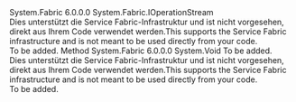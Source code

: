 <Type Name="IOperationStream2" FullName="System.Fabric.IOperationStream2">
  <TypeSignature Language="C#" Value="public interface IOperationStream2 : System.Fabric.IOperationStream" />
  <TypeSignature Language="ILAsm" Value=".class public interface auto ansi abstract IOperationStream2 implements class System.Fabric.IOperationStream" />
  <TypeSignature Language="DocId" Value="T:System.Fabric.IOperationStream2" />
  <TypeSignature Language="VB.NET" Value="Public Interface IOperationStream2&#xA;Implements IOperationStream" />
  <TypeSignature Language="F#" Value="type IOperationStream2 = interface&#xA;    interface IOperationStream" />
  <AssemblyInfo>
    <AssemblyName>System.Fabric</AssemblyName>
    <AssemblyVersion>6.0.0.0</AssemblyVersion>
  </AssemblyInfo>
  <Interfaces>
    <Interface>
      <InterfaceName>System.Fabric.IOperationStream</InterfaceName>
    </Interface>
  </Interfaces>
  <Docs>
    <summary><span data-ttu-id="b864f-101">Dies unterstützt die Service Fabric-Infrastruktur und ist nicht vorgesehen, direkt aus Ihrem Code verwendet werden.</span><span class="sxs-lookup"><span data-stu-id="b864f-101">This supports the Service Fabric infrastructure and is not meant to be used directly from your code.</span></span></summary>
    <remarks>To be added.</remarks>
  </Docs>
  <Members>
    <Member MemberName="ReportFault">
      <MemberSignature Language="C#" Value="public void ReportFault (System.Fabric.FaultType faultType);" />
      <MemberSignature Language="ILAsm" Value=".method public hidebysig newslot virtual instance void ReportFault(valuetype System.Fabric.FaultType faultType) cil managed" />
      <MemberSignature Language="DocId" Value="M:System.Fabric.IOperationStream2.ReportFault(System.Fabric.FaultType)" />
      <MemberSignature Language="F#" Value="abstract member ReportFault : System.Fabric.FaultType -&gt; unit" Usage="iOperationStream2.ReportFault faultType" />
      <MemberType>Method</MemberType>
      <AssemblyInfo>
        <AssemblyName>System.Fabric</AssemblyName>
        <AssemblyVersion>6.0.0.0</AssemblyVersion>
      </AssemblyInfo>
      <ReturnValue>
        <ReturnType>System.Void</ReturnType>
      </ReturnValue>
      <Parameters>
        <Parameter Name="faultType" Type="System.Fabric.FaultType" />
      </Parameters>
      <Docs>
        <param name="faultType">To be added.</param>
        <summary><span data-ttu-id="b864f-102">Dies unterstützt die Service Fabric-Infrastruktur und ist nicht vorgesehen, direkt aus Ihrem Code verwendet werden.</span><span class="sxs-lookup"><span data-stu-id="b864f-102">This supports the Service Fabric infrastructure and is not meant to be used directly from your code.</span></span></summary>
        <remarks>To be added.</remarks>
      </Docs>
    </Member>
  </Members>
</Type>